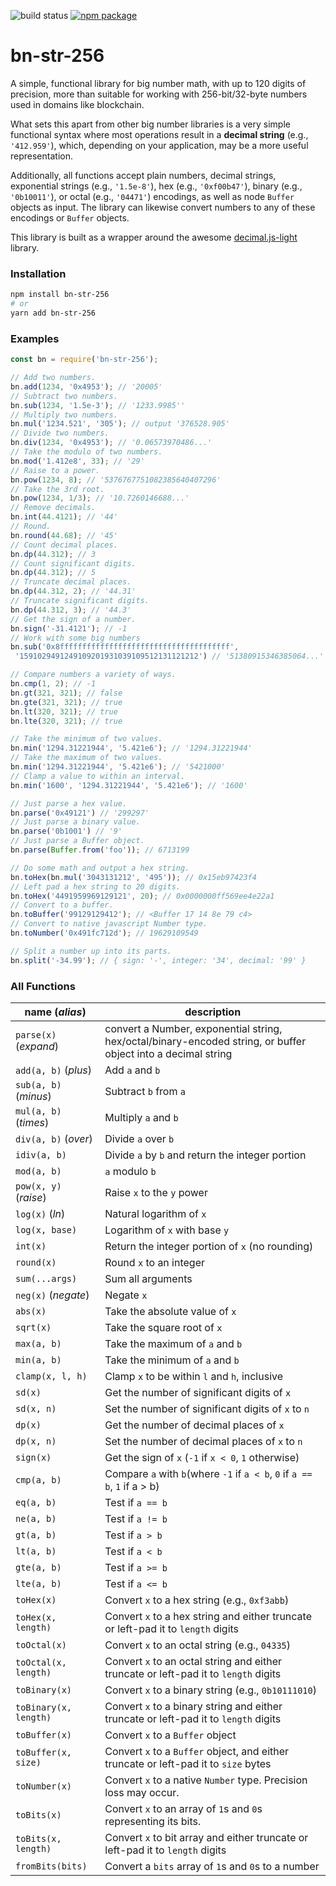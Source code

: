 ![build status](https://travis-ci.org/merklejerk/bn-str-256.svg?branch=master)
[![npm package](https://badge.fury.io/js/bn-str-256.svg)](https://www.npmjs.com/package/bn-str-256)

# **bn-str-256**
A simple, functional library for big number math,
with up to 120 digits of precision, more than suitable for working with 256-bit/32-byte numbers used in domains like blockchain.

What sets this apart from other big number libraries is a very simple
functional syntax where most operations result in a **decimal
string** (e.g., `'412.959'`), which, depending on
your application, may be a more useful representation.

Additionally, all functions accept plain numbers, decimal strings, exponential
strings (e.g., `'1.5e-8'`), hex (e.g., `'0xf00b47'`),
binary (e.g., `'0b10011'`), or octal (e.g., `'04471'`) encodings,
as well as node `Buffer` objects as input. The library can likewise convert
numbers to any of these encodings or `Buffer` objects.

This library is built as a wrapper around the awesome [decimal.js-light](https://github.com/MikeMcl/decimal.js-light) library.

### Installation
```bash
npm install bn-str-256
# or
yarn add bn-str-256
```

### Examples
```js
const bn = require('bn-str-256');

// Add two numbers.
bn.add(1234, '0x4953'); // '20005'
// Subtract two numbers.
bn.sub(1234, '1.5e-3'); // '1233.9985''
// Multiply two numbers.
bn.mul('1234.521', '305'); // output '376528.905'
// Divide two numbers.
bn.div(1234, '0x4953'); // '0.06573970486...'
// Take the modulo of two numbers.
bn.mod('1.412e8', 33); // '29'
// Raise to a power.
bn.pow(1234, 8); // '5376767751082385640407296'
// Take the 3rd root.
bn.pow(1234, 1/3); // '10.7260146688...'
// Remove decimals.
bn.int(44.4121); // '44'
// Round.
bn.round(44.68); // '45'
// Count decimal places.
bn.dp(44.312); // 3
// Count significant digits.
bn.dp(44.312); // 5
// Truncate decimal places.
bn.dp(44.312, 2); // '44.31'
// Truncate significant digits.
bn.dp(44.312, 3); // '44.3'
// Get the sign of a number.
bn.sign('-31.4121'); // -1
// Work with some big numbers
bn.sub('0x8ffffffffffffffffffffffffffffffffffffff',
 '1591029491249109201931039109512131121212') // '51380915346385064...'

// Compare numbers a variety of ways.
bn.cmp(1, 2); // -1
bn.gt(321, 321); // false
bn.gte(321, 321); // true
bn.lt(320, 321); // true
bn.lte(320, 321); // true

// Take the minimum of two values.
bn.min('1294.31221944', '5.421e6'); // '1294.31221944'
// Take the maximum of two values.
bn.min('1294.31221944', '5.421e6'); // '5421000'
// Clamp a value to within an interval.
bn.min('1600', '1294.31221944', '5.421e6'); // '1600'

// Just parse a hex value.
bn.parse('0x49121') // '299297'
// Just parse a binary value.
bn.parse('0b1001') // '9'
// Just parse a Buffer object.
bn.parse(Buffer.from('foo')); // 6713199

// Do some math and output a hex string.
bn.toHex(bn.mul('3043131212', '495')); // 0x15eb97423f4
// Left pad a hex string to 20 digits.
bn.toHex('4491959969129121', 20); // 0x0000000ff569ee4e22a1
// Convert to a buffer.
bn.toBuffer('99129129412'); // <Buffer 17 14 8e 79 c4>
// Convert to native javascript Number type.
bn.toNumber('0x491fc712d'); // 19629109549

// Split a number up into its parts.
bn.split('-34.99'); // { sign: '-', integer: '34', decimal: '99' }

```

### All Functions
| name (*alias*) | description |
|----------------|-------------|
| `parse(x)` (*expand*) | convert a Number, exponential string, hex/octal/binary-encoded string, or buffer object into a decimal string |
| `add(a, b)` (*plus*) | Add `a` and `b` |
| `sub(a, b)` (*minus*) | Subtract `b` from `a` |
| `mul(a, b)` (*times*) | Multiply `a` and `b` |
| `div(a, b)` (*over*) | Divide `a` over `b` |
| `idiv(a, b)` | Divide `a` by `b` and return the integer portion |
| `mod(a, b)` | `a` modulo `b` |
| `pow(x, y)` (*raise*) | Raise `x` to the `y` power |
| `log(x)` (*ln*) | Natural logarithm of `x` |
| `log(x, base)` | Logarithm of `x` with base `y` |
| `int(x)` | Return the integer portion of `x` (no rounding) |
| `round(x)` | Round `x` to an integer |
| `sum(...args)` | Sum all arguments |
| `neg(x)` (*negate*) | Negate `x` |
| `abs(x)` | Take the absolute value of `x` |
| `sqrt(x)` | Take the square root of `x` |
| `max(a, b)` | Take the maximum of `a` and `b` |
| `min(a, b)` | Take the minimum of `a` and `b` |
| `clamp(x, l, h)` | Clamp `x` to be within `l` and `h`, inclusive |
| `sd(x)` | Get the number of significant digits of `x` |
| `sd(x, n)` | Set the number of significant digits of `x` to `n` |
| `dp(x)` | Get the number of decimal places of `x` |
| `dp(x, n)` | Set the number of decimal places of `x` to `n` |
| `sign(x)` | Get the sign of `x` (`-1` if `x < 0`, `1` otherwise) |
| `cmp(a, b)` | Compare `a` with `b`(where `-1` if `a < b`, `0` if `a == b`, `1` if a > b) |
| `eq(a, b)` | Test if `a == b` |
| `ne(a, b)` | Test if `a != b` |
| `gt(a, b)` | Test if `a > b` |
| `lt(a, b)` | Test if `a < b` |
| `gte(a, b)` | Test if `a >= b` |
| `lte(a, b)` | Test if `a <= b` |
| `toHex(x)` | Convert `x` to a hex string (e.g., `0xf3abb`) |
| `toHex(x, length)` | Convert `x` to a hex string and either truncate or left-pad it to `length` digits |
| `toOctal(x)` | Convert `x` to an octal string (e.g., `04335`) |
| `toOctal(x, length)` | Convert `x` to an octal string and either truncate or left-pad it to `length` digits |
| `toBinary(x)` | Convert `x` to a binary string (e.g., `0b10111010`)|
| `toBinary(x, length)` | Convert `x` to a binary string and either truncate or left-pad it to `length` digits |
| `toBuffer(x)` | Convert `x` to a `Buffer` object |
| `toBuffer(x, size)` | Convert `x` to a `Buffer` object, and either truncate or left-pad it to `size` bytes |
| `toNumber(x)` | Convert `x` to a native `Number` type. Precision loss may occur. |
| `toBits(x)` | Convert `x` to an array of `1`s and `0`s representing its bits. |
| `toBits(x, length)` | Convert `x` to bit array and either truncate or left-pad it to `length` digits |
| `fromBits(bits)` | Convert a `bits` array of `1`s and `0`s to a number |
